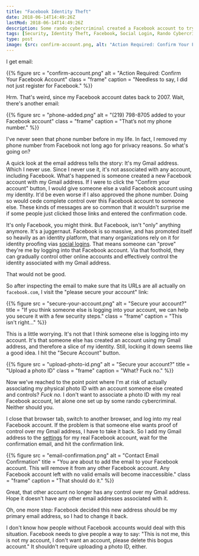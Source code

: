 ```yaml
---
title: "Facebook Identity Theft"
date: 2018-06-14T14:49:26Z
lastMod: 2018-06-14T14:49:26Z
description: Some rando cybercriminal created a Facebook account to try to get a Foothold in my identity. Here's what I did about it.
tags: [Security, Identity Theft, Facebook, Social Login, Rando Cybercriminal]
type: post
image: {src: confirm-account.png, alt: "Action Required: Confirm Your Facebook Account", caption: "Needless to say, I did not just register for Facebook." }
---
```


I get email:

{{% figure
  src     = "confirm-account.png"
  alt     = "Action Required: Confirm Your Facebook Account"
  class   = "frame"
  caption = "Needless to say, I did not just register for Facebook."
%}}

Hrm. That's weird, since my Facebook account dates back to 2007. Wait, there's
another email:

{{% figure
  src     = "phone-added.png"
  alt     = "(219) 798-8705 added to your Facebook account"
  class   = "frame"
  caption = "That’s not my phone number."
%}}

I've never seen that phone number before in my life. In fact, I removed my phone
number from Facebook not long ago for privacy reasons. So what's going on?

A quick look at the email address tells the story: It's my Gmail address. Which
I never use. Since I never use it, it's not associated with any account,
including Facebook. What's happened is someone created a new Facebook account
with my Gmail address. If I were to click the "Confirm your account" button, I
would give someone else a valid Facebook account using my identity. It'd be even
worse if I also approved the phone number. Doing so would cede complete control
over this Facebook account to someone else. These kinds of messages are so
common that it wouldn't surprise me if some people just clicked those links and
entered the confirmation code.

It's only Facebook, you might think. But Facebook, isn't "only" anything
anymore. It's a juggernaut. Facebook is so massive, and has promoted itself so
heavily as an identity platform, that many organizations rely on it for identity
proofing vias [social logins]. That means someone can "prove" they're me by
logging into that Facebook account. Via that foothold, they can gradually
control other online accounts and effectively control the identity associated
with my Gmail address.

That would not be good.

So after inspecting the email to make sure that its URLs are all actually
on `facebook.com`, I visit the "please secure your account" link:

{{% figure
  src     = "secure-your-account.png"
  alt     = "Secure your account?"
  title   = "If you think someone else is logging into your account, we can help you secure it with a few security steps."
  class   = "frame"
  caption = "This isn't right…"
%}}

This is a little worrying. It's not that I think someone else is logging into my
account. It's that someone else has created an account using my Gmail address,
and therefore a slice of my identity. Still, locking it down seems like a good
idea. I hit the "Secure Account" button.

{{% figure
  src     = "upload-photo-id.png"
  alt     = "Secure your account?"
  title   = "Upload a photo ID"
  class   = "frame"
  caption = "What? Fuck no."
%}}

Now we've reached to the point point where I'm at risk of actually associating
my physical photo ID with an account someone else created and controls? *Fuck
no.* I don't want to associate a photo ID with my real Facebook account, let
alone one set up by some rando cybercriminal. Neither should you.

I close that browser tab, switch to another browser, and log into my real
Facebook account. If the problem is that someone else wants proof of control
over my Gmail address, I have to take it back. So I add my Gmail address to the
[settings] for my real Facebook account, wait for the confirmation email, and
hit the confirmation link.

{{% figure
  src     = "email-confirmation.png"
  alt     = "Contact Email Confirmation"
  title   = "You are about to add the email to your Facebook account. This will remove it from any other Facebook account. Any Facebook account left with no valid emails will become inaccessible."
  class   = "frame"
  caption = "That should do it."
%}}

Great, that other account no longer has any control over my Gmail address. Hope
it doesn't have any other email addresses associated with it.

Oh, one more step: Facebook decided this new address should be my primary email
address, so I had to change it back.

I don't know how people without Facebook accounts would deal with this
situation. Facebook needs to give people a way to say: "This is not me, this
is not my account, I don't want an account, please delete this bogus account."
It shouldn't require uploading a photo ID, either.

  [social logins]: https://en.wikipedia.org/wiki/Social_login
    "Wikipedia: “Social login”"
  [settings]: https://www.facebook.com/settings?tab=account&section=email&view
    "Facebook General Account Settings"
